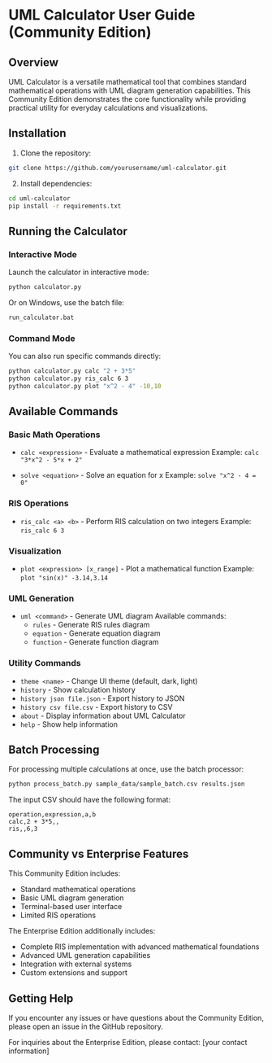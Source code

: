 # UML Calculator User Guide (Community Edition)

## Overview

UML Calculator is a versatile mathematical tool that combines standard mathematical operations with UML diagram generation capabilities. This Community Edition demonstrates the core functionality while providing practical utility for everyday calculations and visualizations.

## Installation

1. Clone the repository:
```bash
git clone https://github.com/yourusername/uml-calculator.git
```

2. Install dependencies:
```bash
cd uml-calculator
pip install -r requirements.txt
```

## Running the Calculator

### Interactive Mode

Launch the calculator in interactive mode:

```bash
python calculator.py
```

Or on Windows, use the batch file:
```bash
run_calculator.bat
```

### Command Mode

You can also run specific commands directly:

```bash
python calculator.py calc "2 + 3*5"
python calculator.py ris_calc 6 3
python calculator.py plot "x^2 - 4" -10,10
```

## Available Commands

### Basic Math Operations

- `calc <expression>` - Evaluate a mathematical expression
  Example: `calc "3*x^2 - 5*x + 2"`

- `solve <equation>` - Solve an equation for x
  Example: `solve "x^2 - 4 = 0"`

### RIS Operations

- `ris_calc <a> <b>` - Perform RIS calculation on two integers
  Example: `ris_calc 6 3`

### Visualization

- `plot <expression> [x_range]` - Plot a mathematical function
  Example: `plot "sin(x)" -3.14,3.14`

### UML Generation

- `uml <command>` - Generate UML diagram
  Available commands:
  - `rules` - Generate RIS rules diagram
  - `equation` - Generate equation diagram
  - `function` - Generate function diagram

### Utility Commands

- `theme <name>` - Change UI theme (default, dark, light)
- `history` - Show calculation history
- `history json file.json` - Export history to JSON
- `history csv file.csv` - Export history to CSV
- `about` - Display information about UML Calculator
- `help` - Show help information

## Batch Processing

For processing multiple calculations at once, use the batch processor:

```bash
python process_batch.py sample_data/sample_batch.csv results.json
```

The input CSV should have the following format:
```csv
operation,expression,a,b
calc,2 + 3*5,,
ris,,6,3
```

## Community vs Enterprise Features

This Community Edition includes:

- Standard mathematical operations
- Basic UML diagram generation
- Terminal-based user interface
- Limited RIS operations

The Enterprise Edition additionally includes:

- Complete RIS implementation with advanced mathematical foundations
- Advanced UML generation capabilities
- Integration with external systems
- Custom extensions and support

## Getting Help

If you encounter any issues or have questions about the Community Edition, please open an issue in the GitHub repository.

For inquiries about the Enterprise Edition, please contact:
[your contact information]
